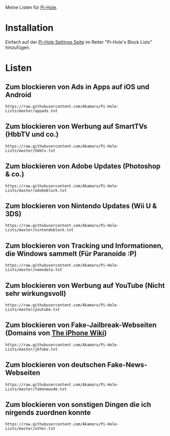 Meine Listen für [Pi-Hole](https://github.com/pi-hole/pi-hole).

# Installation
Einfach auf der [Pi-Hole Settings Seite](http://pi.hole/admin/settings.php) im Reiter "Pi-Hole's Block Lists" hinzufügen.

# Listen
## Zum blockieren von Ads in Apps auf iOS und Android
`https://raw.githubusercontent.com/Akamaru/Pi-Hole-Lists/master/appads.txt`
## Zum blockieren von Werbung auf SmartTVs (HbbTV und co.)
`https://raw.githubusercontent.com/Akamaru/Pi-Hole-Lists/master/hbbtv.txt`
## Zum blockieren von Adobe Updates (Photoshop & co.)
`https://raw.githubusercontent.com/Akamaru/Pi-Hole-Lists/master/adobeblock.txt`
## Zum blockieren von Nintendo Updates (Wii U & 3DS)
`https://raw.githubusercontent.com/Akamaru/Pi-Hole-Lists/master/nintendoblock.txt`
## Zum blockieren von Tracking und Informationen, die Windows sammelt (Für Paranoide :P)
`https://raw.githubusercontent.com/Akamaru/Pi-Hole-Lists/master/nomsdata.txt`
## Zum blockieren von Werbung auf YouTube (Nicht sehr wirkungsvoll)
`https://raw.githubusercontent.com/Akamaru/Pi-Hole-Lists/master/youtube.txt`
## Zum blockieren von Fake-Jailbreak-Webseiten (Domains von [The iPhone Wiki](https://www.theiphonewiki.com/wiki/Scam_Jailbreaks_and_Unlocks))
`https://raw.githubusercontent.com/Akamaru/Pi-Hole-Lists/master/jbfake.txt`
## Zum blockieren von deutschen Fake-News-Webseiten
`https://raw.githubusercontent.com/Akamaru/Pi-Hole-Lists/master/fakenewsde.txt`
## Zum blockieren von sonstigen Dingen die ich nirgends zuordnen konnte
`https://raw.githubusercontent.com/Akamaru/Pi-Hole-Lists/master/other.txt`